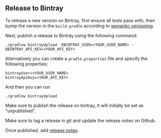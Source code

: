 ## Release to Bintray

To release a new version on Bintray, first ensure all tests pass with,
then bump the version in the `build.gradle` according to [semantic versioning](https://semver.org/_).

Next, publish a release to Bintray using the following command:

```
./gradlew bintrayUpload -DBINTRAY_USER=<YOUR_USER_NAME> -DBINTRAY_API_KEY=<YOUR_API_KEY>
```

Alternatively you can create a `gradle.properties` file and specify the following properties: 

```
bintrayUser=<YOUR_USER_NAME>
bintrayApiKey=<YOUR_API_KEY>
```

And then you can run

```
./gradlew bintrayUpload
```

Make sure to publish the release on bintray, it will initially be set as "unpublished".

Make sure to tag a release in git and update the release notes on Github. 

Once published, add [release notes](https://github.com/excitement-engineer/ktor-graphql/tags).

